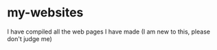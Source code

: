 # my-websites
I have compiled all the web pages I have made (I am new to this, please don't judge me)
